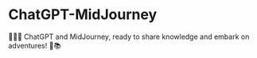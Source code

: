 # ChatGPT-MidJourney
🤖🚶‍♀️ ChatGPT and MidJourney, ready to share knowledge and embark on adventures! 🚀📚
